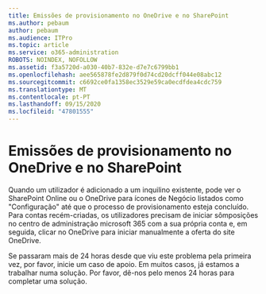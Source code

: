 ```yaml
---
title: Emissões de provisionamento no OneDrive e no SharePoint
ms.author: pebaum
author: pebaum
ms.audience: ITPro
ms.topic: article
ms.service: o365-administration
ROBOTS: NOINDEX, NOFOLLOW
ms.assetid: f3a5720d-a030-40b7-832e-d7e7c6799bb1
ms.openlocfilehash: aee565878fe2d879f0d74cd20dcff044e08abc12
ms.sourcegitcommit: c6692ce0fa1358ec3529e59ca0ecdfdea4cdc759
ms.translationtype: MT
ms.contentlocale: pt-PT
ms.lasthandoff: 09/15/2020
ms.locfileid: "47801555"
---
```

# <a name="provisioning-issues-in-onedrive-and-sharepoint"></a>Emissões de provisionamento no OneDrive e no SharePoint

Quando um utilizador é adicionado a um inquilino existente, pode ver o SharePoint Online ou o OneDrive para ícones de Negócio listados como "Configuração" até que o processo de provisionamento esteja concluído. Para contas recém-criadas, os utilizadores precisam de iniciar sômposições no centro de administração microsoft 365 com a sua própria conta e, em seguida, clicar no OneDrive para iniciar manualmente a oferta do site OneDrive.
  
Se passaram mais de 24 horas desde que viu este problema pela primeira vez, por favor, inicie um caso de apoio. Em muitos casos, já estamos a trabalhar numa solução. Por favor, dê-nos pelo menos 24 horas para completar uma solução.
  
